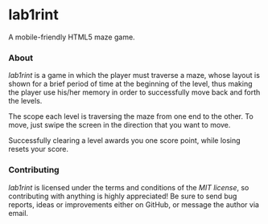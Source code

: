 lab1rint
========
A mobile-friendly HTML5 maze game.

### About
_lab1rint_ is a game in which the player must traverse a maze, whose layout is shown for a brief period of time at the beginning of the level, thus making the player use his/her memory in order to successfully move back and forth the levels.

The scope each level is traversing the maze from one end to the other. To move, just swipe the screen in the direction that you want to move.

Successfully clearing a level awards you one score point, while losing resets your score.

### Contributing
_lab1rint_ is licensed under the terms and conditions of the _MIT license_, so contributing with anything is highly appreciated! Be sure to send bug reports, ideas or improvements either on GitHub, or message the author via email.

